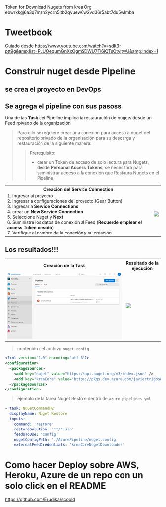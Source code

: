 Token for Download Nugets from krea Org
ebwrxkgj6a3q7man2ycrn5itb2qvuew6w2vd36r5abt7du5wlmba


# Tweetbook
Guiado desde https://www.youtube.com/watch?v=sdlt3-ptt9g&amp;list=PLUOequmGnXxOgmSDWU7Tl6iQTsOtyjtwU&amp;index=1

# Construir nuget desde Pipeline

## se crea el proyecto en DevOps
## Se agrega el pipeline con sus pasoss

Una de las **Task** del Pipeline implica la restauración de nugets desde un Feed rpivado de la organización

> Para ello se requiere crear una conexión para acceso a nuget del repositorio privado de la organización para su descarga y restauración
de la siguiente manera:
>> Prerequisito:
>> * crear un Token de acceso de solo lectura para Nugets, desde **Personal Access Tokens**, se necesitará para suministrar acceso a la conexión que Restaura Nugets en el Pipeline

<table>
  <tr>
    <th>
      Creación del Service Connection
    </th>
  </tr>
  <tr>
    <td>
      1. Ingresar al proyecto<br/>
      2. Ingresar a configuraciones del proyecto (Gear Button)<br/>
      3. Ingresar a <b>Service Connections</b><br/>
      4. crear un <b>New Service Connection</b><br/>
      5. Seleccione Nuget y <b>Next</b><br/>
      6. Suministre los datos de conexión al Feed (<b>Recuerde emplear el access Token creado</b>)<br/>
      7. Verifique el nombre de la conexión y su creación<br/>
    </td>
    <td>
     <img src="https://media.giphy.com/media/fVmWSAklgAglqm9aGB/giphy.gif"></img>
    </td>
  </tr>
</table>

## Los resultados!!! 
<table>
  <tr>
    <th>
      Creación de la Task
    </th>
    <th>
      Resultado de la ejecución
    </th>
  </tr>
  <tr>
    <td>
      <img src="https://github.com/wkrea/Tweetbook/blob/master/Docs/CrearPipeline/pipelineTask.gif?raw=true"></img>
    </td>
    <td>
      <img src="https://github.com/wkrea/Tweetbook/blob/master/Docs/CrearPipeline/Ejecuci%C3%B3n.gif?raw=true"></img>
    </td>
  </tr>
</table>

> contenido del archivo `nuget.config`
```xml
<?xml version="1.0" encoding="utf-8"?>
<configuration>
  <packageSources>
    <add key="nuget" value="https://api.nuget.org/v3/index.json" />
    <add key="kreaCore" value="https://pkgs.dev.azure.com/javiertrigos88/kreaCore/_packaging/kreaCore/nuget/v3/index.json" />
  </packageSources>
</configuration>
```

> ejemplo de la tarea Nuget Restore dentro de `azure-pipelines.yml`
```yml
- task: NuGetCommand@2
  displayName: Nuget Restore
  inputs:
    command: 'restore'
    restoreSolution: '**/*.sln'
    feedsToUse: 'config'
    nugetConfigPath: './AzurePipeline/nuget.config'
    externalFeedCredentials: 'kreaCoreNugetDownloader'
```


# Como hacer Deploy sobre AWS, Heroku, Azure de un repo con un solo click en el README
https://github.com/Erudika/scoold
